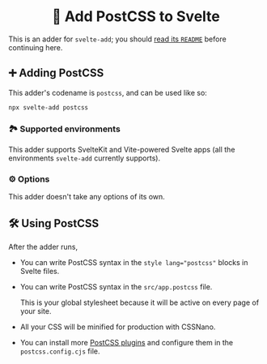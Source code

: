 <h1 align="center">🔺 Add PostCSS to Svelte</h1>

This is an adder for `svelte-add`; you should [read its `README`](https://github.com/svelte-add/svelte-add#readme) before continuing here.

## ➕ Adding PostCSS
This adder's codename is `postcss`, and can be used like so:
```sh
npx svelte-add postcss
```

### 🏞 Supported environments
This adder supports SvelteKit and Vite-powered Svelte apps (all the environments `svelte-add` currently supports).

### ⚙️ Options
This adder doesn't take any options of its own.

## 🛠 Using PostCSS
After the adder runs,
* You can write PostCSS syntax in the `style lang="postcss"` blocks in Svelte files.

* You can write PostCSS syntax in the `src/app.postcss` file.
  
  This is your global stylesheet because it will be active on every page of your site.

* All your CSS will be minified for production with CSSNano.

* You can install more [PostCSS plugins](https://github.com/postcss/postcss/blob/main/docs/plugins.md) and configure them in the `postcss.config.cjs` file.
